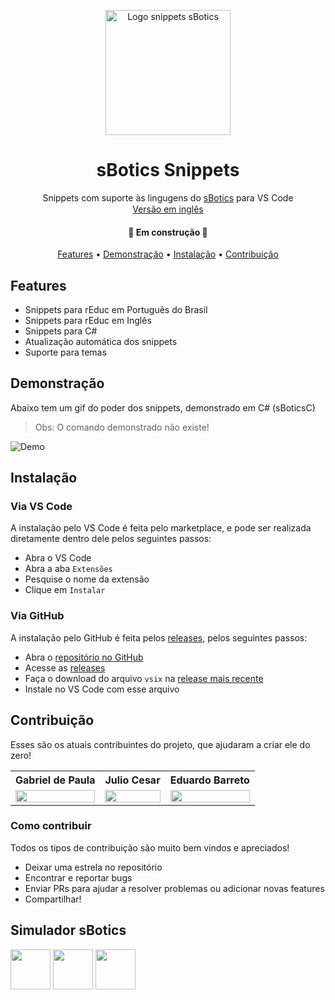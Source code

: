<p align="center">
  <a href="https://marketplace.visualstudio.com/items?itemName=Gabrieldp-dev.sbotics-csharp-snippets">
    <img src="https://github.com/gabrieldp23/sBotics_Snippets_vscode/blob/main/assets/logo.png?raw=true" height="200" alt="Logo snippets sBotics" />
  </a>
</p>
<h1 align="center">sBotics Snippets</h1>

<p align="center">Snippets com suporte às lingugens do <a href="https://sbotics.weduc.natalnet.br">sBotics</a> para VS Code<br><a href="https://github.com/gabrieldp23/sBotics_Snippets_vscode/blob/main/README.md"><img height="15px" src="https://upload.wikimedia.org/wikipedia/commons/thumb/a/a4/Flag_of_the_United_States.svg/1920px-Flag_of_the_United_States.svg.png"/>Versão em inglês<img height="15px" src="https://upload.wikimedia.org/wikipedia/commons/thumb/a/a4/Flag_of_the_United_States.svg/1920px-Flag_of_the_United_States.svg.png"/></a></p>


<h4 align="center">🚧 Em construção 🚧</h4>

<p align="center">
 <a href="#features">Features</a> • 
 <a href="#demonstração">Demonstração</a> • 
 <a href="#instalação">Instalação</a> • 
 <a href="#contribuição">Contribuição</a>
</p>

## Features
  - Snippets para rEduc em Português do Brasil
  - Snippets para rEduc em Inglês
  - Snippets para C#
  - Atualização automática dos snippets
  - Suporte para temas

## Demonstração
Abaixo tem um gif do poder dos snippets, demonstrado em C# (sBoticsC)
> Obs: O comando demonstrado não existe!

![Demo](https://i.imgur.com/I0ltwwd.gif)

## Instalação
### Via VS Code
A instalação pelo VS Code é feita pelo marketplace, e pode ser realizada diretamente dentro dele pelos seguintes passos:
  - Abra o VS Code
  - Abra a aba `Extensões`
  - Pesquise o nome da extensão
  - Clique em `Instalar`

### Via GitHub
A instalação pelo GitHub é feita pelos [releases](https://github.com/gabrieldp23/sBotics_Snippets_vscode/releases), pelos seguintes passos:
  - Abra o [repositório no GitHub](https://github.com/gabrieldp23/sBotics_Snippets_vscode)
  - Acesse as [releases](https://github.com/gabrieldp23/sBotics_Snippets_vscode/releases)
  - Faça o download do arquivo `vsix` na [release mais recente](https://github.com/gabrieldp23/sBotics_Snippets_vscode/releases/latest)
  - Instale no VS Code com esse arquivo

## Contribuição
Esses são os atuais contribuintes do projeto, que ajudaram a criar ele do zero!

<div align=center>

  <table style="width:100%">
      <tr align=center>
          <th><strong>Gabriel de Paula</strong></th>
          <th><strong>Julio Cesar</strong></th>
          <th><strong>Eduardo Barreto</strong></th>
      </tr>
      <tr align=center>
          <td>
              <a href="https://github.com/gabrieldp23">
                  <img width="100%" src="https://avatars.githubusercontent.com/u/66735014?v=4">
              </a>
          </td>
          <td>
              <a href="https://github.com/jvneto">
                  <img width="100%" src="https://avatars.githubusercontent.com/u/60150667?v=4">
              </a>
          </td>
          <td>
              <a href="https://github.com/Eduardo-Barreto">
                  <img width="100%" src="https://avatars.githubusercontent.com/u/34964398?v=4">
              </a>
          </td>
      </tr>
  </table>

</div>

### Como contribuir
Todos os tipos de contribuição são muito bem vindos e apreciados!
  - Deixar uma estrela no repositório
  - Encontrar e reportar bugs
  - Enviar PRs para ajudar a resolver problemas ou adicionar novas features
  - Compartilhar!

## **Simulador sBotics**
<a href="https://www.instagram.com/simulador.sbotics/"><img height="64px" src="https://github.com/gabrieldp23/sBotics_Snippets_vscode/blob/main/assets/instagram.png?raw=true"/></a>
<a href="https://bit.ly/sboticsdiscord"><img height="64px" src="https://github.com/gabrieldp23/sBotics_Snippets_vscode/blob/main/assets/discord.png?raw=true"/></a>
<a href="https://sbotics.weduc.natalnet.br/"><img height="64px" src="https://avatars.githubusercontent.com/u/76214367?s=200&v=4"/></a>
